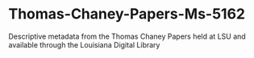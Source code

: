 # Thomas-Chaney-Papers-Ms-5162
Descriptive metadata from the Thomas Chaney Papers held at LSU and available through the Louisiana Digital Library
